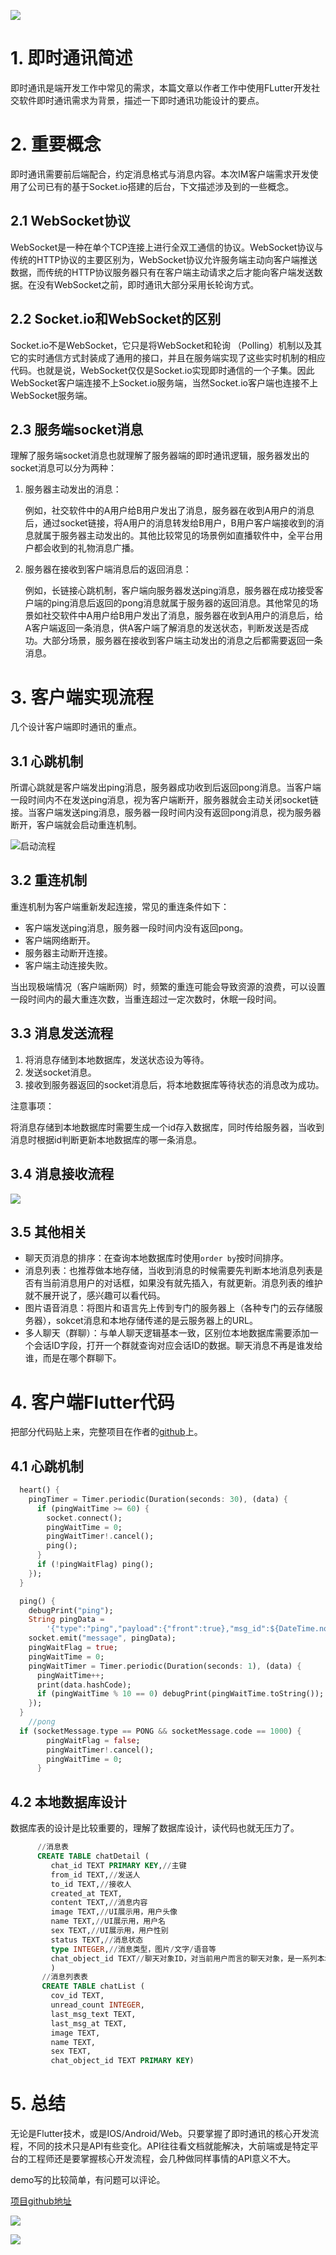 ![](https://img-blog.csdnimg.cn/20211015185505683.png)

# 1. 即时通讯简述

即时通讯是端开发工作中常见的需求，本篇文章以作者工作中使用FLutter开发社交软件即时通讯需求为背景，描述一下即时通讯功能设计的要点。

# 2. 重要概念

即时通讯需要前后端配合，约定消息格式与消息内容。本次IM客户端需求开发使用了公司已有的基于Socket.io搭建的后台，下文描述涉及到的一些概念。

## 2.1 WebSocket协议

WebSocket是一种在单个TCP连接上进行全双工通信的协议。WebSocket协议与传统的HTTP协议的主要区别为，WebSocket协议允许服务端主动向客户端推送数据，而传统的HTTP协议服务器只有在客户端主动请求之后才能向客户端发送数据。在没有WebSocket之前，即时通讯大部分采用长轮询方式。

## 2.2 Socket.io和WebSocket的区别

Socket.io不是WebSocket，它只是将WebSocket和轮询 （Polling）机制以及其它的实时通信方式封装成了通用的接口，并且在服务端实现了这些实时机制的相应代码。也就是说，WebSocket仅仅是Socket.io实现即时通信的一个子集。因此WebSocket客户端连接不上Socket.io服务端，当然Socket.io客户端也连接不上WebSocket服务端。

## 2.3 服务端socket消息

理解了服务端socket消息也就理解了服务器端的即时通讯逻辑，服务器发出的socket消息可以分为两种：

1. 服务器主动发出的消息：

   例如，社交软件中的A用户给B用户发出了消息，服务器在收到A用户的消息后，通过socket链接，将A用户的消息转发给B用户，B用户客户端接收到的消息就属于服务器主动发出的。其他比较常见的场景例如直播软件中，全平台用户都会收到的礼物消息广播。

2. 服务器在接收到客户端消息后的返回消息：

   例如，长链接心跳机制，客户端向服务器发送ping消息，服务器在成功接受客户端的ping消息后返回的pong消息就属于服务器的返回消息。其他常见的场景如社交软件中A用户给B用户发出了消息，服务器在收到A用户的消息后，给A客户端返回一条消息，供A客户端了解消息的发送状态，判断发送是否成功。大部分场景，服务器在接收到客户端主动发出的消息之后都需要返回一条消息。

# 3. 客户端实现流程

几个设计客户端即时通讯的重点。

## 3.1 心跳机制

所谓心跳就是客户端发出ping消息，服务器成功收到后返回pong消息。当客户端一段时间内不在发送ping消息，视为客户端断开，服务器就会主动关闭socket链接。当客户端发送ping消息，服务器一段时间内没有返回pong消息，视为服务器断开，客户端就会启动重连机制。

![启动流程](https://img-blog.csdnimg.cn/20211015185505866.png)

## 3.2 重连机制

重连机制为客户端重新发起连接，常见的重连条件如下：

- 客户端发送ping消息，服务器一段时间内没有返回pong。
- 客户端网络断开。
- 服务器主动断开连接。
- 客户端主动连接失败。

当出现极端情况（客户端断网）时，频繁的重连可能会导致资源的浪费，可以设置一段时间内的最大重连次数，当重连超过一定次数时，休眠一段时间。

## 3.3 消息发送流程

1. 将消息存储到本地数据库，发送状态设为等待。
2. 发送socket消息。
3. 接收到服务器返回的socket消息后，将本地数据库等待状态的消息改为成功。

注意事项：

将消息存储到本地数据库时需要生成一个id存入数据库，同时传给服务器，当收到消息时根据id判断更新本地数据库的哪一条消息。

## 3.4 消息接收流程

![](https://img-blog.csdnimg.cn/2021101518550635.png)

## 3.5 其他相关

- 聊天页消息的排序：在查询本地数据库时使用`order by`按时间排序。
- 消息列表：也推荐做本地存储，当收到消息的时候需要先判断本地消息列表是否有当前消息用户的对话框，如果没有就先插入，有就更新。消息列表的维护就不展开说了，感兴趣可以看代码。
- 图片语音消息：将图片和语言先上传到专门的服务器上（各种专门的云存储服务器），sokcet消息和本地存储传递的是云服务器上的URL。
- 多人聊天（群聊）：与单人聊天逻辑基本一致，区别位本地数据库需要添加一个会话ID字段，打开一个群就查询对应会话ID的数据。聊天消息不再是谁发给谁，而是在哪个群聊下。

# 4. 客户端Flutter代码

把部分代码贴上来，完整项目在作者的[github](https://github.com/ThinkerJack/flutter_im)上。

## 4.1 心跳机制

```dart
  heart() {
    pingTimer = Timer.periodic(Duration(seconds: 30), (data) {
      if (pingWaitTime >= 60) {
        socket.connect();
        pingWaitTime = 0;
        pingWaitTimer!.cancel();
        ping();
      }
      if (!pingWaitFlag) ping();
    });
  }

  ping() {
    debugPrint("ping");
    String pingData =
        '{"type":"ping","payload":{"front":true},"msg_id":${DateTime.now().millisecondsSinceEpoch}}';
    socket.emit("message", pingData);
    pingWaitFlag = true;
    pingWaitTime = 0;
    pingWaitTimer = Timer.periodic(Duration(seconds: 1), (data) {
      pingWaitTime++;
      print(data.hashCode);
      if (pingWaitTime % 10 == 0) debugPrint(pingWaitTime.toString());
    });
  }
	//pong
  if (socketMessage.type == PONG && socketMessage.code == 1000) {
        pingWaitFlag = false;
        pingWaitTimer!.cancel();
        pingWaitTime = 0;
      }
```

## 4.2 本地数据库设计

数据库表的设计是比较重要的，理解了数据库设计，读代码也就无压力了。

```sql
      //消息表
      CREATE TABLE chatDetail (
         chat_id TEXT PRIMARY KEY,//主键
         from_id TEXT,//发送人
         to_id TEXT,//接收人
         created_at TEXT,
         content TEXT,//消息内容
         image TEXT,//UI展示用，用户头像
         name TEXT,//UI展示用，用户名
         sex TEXT,//UI展示用，用户性别
         status TEXT,//消息状态
         type INTEGER,//消息类型，图片/文字/语音等
         chat_object_id TEXT//聊天对象ID，对当前用户而言的聊天对象，是一系列本地操作的核心
         )
       //消息列表表
       CREATE TABLE chatList (
         cov_id TEXT,
         unread_count INTEGER,
         last_msg_text TEXT,
         last_msg_at TEXT,
         image TEXT,
         name TEXT,
         sex TEXT,
         chat_object_id TEXT PRIMARY KEY)
```

# 5. 总结

无论是Flutter技术，或是IOS/Android/Web。只要掌握了即时通讯的核心开发流程，不同的技术只是API有些变化。API往往看文档就能解决，大前端或是特定平台的工程师还是要掌握核心开发流程，会几种做同样事情的API意义不大。

demo写的比较简单，有问题可以评论。

[项目github地址](https://github.com/ThinkerJack/flutter_im)

![](https://img-blog.csdnimg.cn/c66cc07b674c424ba11ec6825e22a640.png)

![](https://img-blog.csdnimg.cn/46f9ed15f914479ab130d47e9578e721.png)

